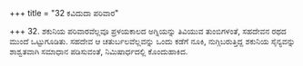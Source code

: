 +++
title = "32 ಕವಿದುದಾ ಪರಿವಾರ"

+++
32. ಶಕುನಿಯ ಪರಿವಾರವೆಲ್ಲವೂ ಪ್ರಳಯಕಾಲದ ಅಗ್ನಿಯನ್ನು ತಿವಿಯುವ ತುಂಬಿಗಳಂತೆ, ಸಹದೇವನ ರಥದ ಮುಂದೆ ಒಟ್ಟುಗೂಡಿತು. ಸಹದೇವ ಆ ಚತುರ್ಬಲವೆಲ್ಲವನ್ನು ಒಂದು ಕಡೆಗೆ ನೂಕಿ, ನುಗ್ಗಿಬರುತ್ತಿದ್ದ ಶಕುನಿಯ ಸೈನ್ಯವನ್ನು ಶಾಶ್ವತವಾಗಿ ಸಮಾಧಾನ ಪಡಿಸುವಂತೆ, ನಿಮಿಷಾರ್ಧದಲ್ಲಿ ಕೊಂದುಹಾಕಿದ.